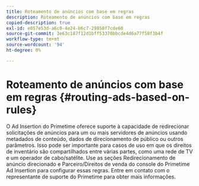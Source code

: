 ```yaml
---
title: Roteamento de anúncios com base em regras
description: Roteamento de anúncios com base em regras
copied-description: true
exl-id: e057e53d-a6c0-4e24-b6c7-29850f7cde60
source-git-commit: 3e63c187f12d1bff53370bbcde4d6a77f58f3b4f
workflow-type: tm+mt
source-wordcount: '94'
ht-degree: 0%

---
```


# Roteamento de anúncios com base em regras {#routing-ads-based-on-rules}

O Ad Insertion do Primetime oferece suporte à capacidade de redirecionar solicitações de anúncios para um ou mais servidores de anúncios usando metadados de conteúdo, dados de direcionamento de público ou outros parâmetros. Isso pode ser importante para casos de uso em que os direitos de inventário são compartilhados entre várias partes, como uma rede de TV e um operador de cabo/satélite. Use as seções Redirecionamento de anúncio direcionado e Parceiro/Direitos de venda do console do Primetime Ad Insertion para configurar essas regras. Entre em contato com o representante de suporte do Primetime para obter mais informações.
